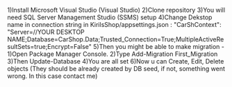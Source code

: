 1)Install Microsoft Visual Studio (Visual Studio)
2)Clone repository
3)You will need SQL Server Management Studio (SSMS) setup
4)Change Dekstop name in connection string in KirilsShop/appsettings.json :
          "CarShContext": "Server=//YOUR DESKTOP NAME;Database=CarShop.Data;Trusted_Connection=True;MultipleActiveResultSets=true;Encrypt=False"
5)Then you might be able to make migration - 
              1)Open Package Manager Console.
              2)Type Add-Migration First_Migration
              3)Then Update-Database
              4)You are all set
6)Now u can Create, Edit, Delete objects (They should be already created by DB seed, if not, something went wrong. In this case contact me) 
          
